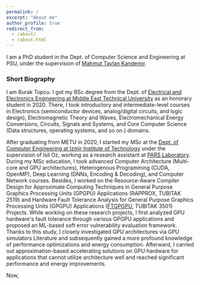 ```yaml
---
permalink: /
excerpt: "About me"
author_profile: true
redirect_from: 
  - /about/
  - /about.html
---
```


I am a PhD student in the Dept. of Computer Science and Engineering at PSU, under the supervision of [Mahmut Taylan Kandemir]([url](https://www.cse.psu.edu/hpcl/kandemir/)).


### Short Biography

I am Burak Topcu. I got my BSc degree from the Dept. of [Electrical and Electronics Engineering at Middle East Technical University]([url](https://eee.metu.edu.tr/)) as an honorary student in 2020. There, I took introductory and intermediate-level courses in Electronics (semiconductor devices, analog/digital circuits, and logic design), Electromagnetic Theory and Waves, Electromechanical Energy Conversions, Circuits, Signals and Systems, and Core Computer Science (Data structures, operating systems, and so on.) domains.

After graduating from METU in 2020, I started my MSc at the [Dept. of Computer Engineering at Izmir Institute of Technology]([url](https://ceng.iyte.edu.tr/)) under the supervision of Isil Oz, working as a research assistant at [PARS Laboratory]([url](https://parsiyte.github.io/)). During my MSc education, I took advanced Computer Architecture (Multi-core and GPU architectures), Heterogenous Programming (CUDA, OpenMP), Deep Learning (DNNs, Encoding & Decoding), and Computer Network courses. Besides, I worked on the Resource-Aware Compiler Design for Approximate Computing Techniques in General Purpose Graphics Processing Units (GPGPU) Applications (RAPPROX, TUBITAK 2519) and Hardware Fault Tolerance Analysis for General Purpose Graphics Processing Units (GPGPU) Applications ([FTGPGPU]([url](https://scholar.google.com/citations?view_op=view_citation&hl=tr&user=Jber3GMAAAAJ&sortby=pubdate&citation_for_view=Jber3GMAAAAJ:QIV2ME_5wuYC)), TUBITAK 3501) Projects. While working on these research projects, I first analyzed GPU hardware's fault tolerance through various GPGPU applications and proposed an ML-based soft error vulnerability evaluation framework. Thanks to this study, I closely investigated GPU architectures via GPU simulators  Literature and subsequently gained a more profound knowledge of performance optimizations and energy consumption. Afterward, I carried out approximation-based accelerating solutions on GPU hardware for applications that cannot utilize architecture well and reached significant performance and energy improvements. 

Now, 

